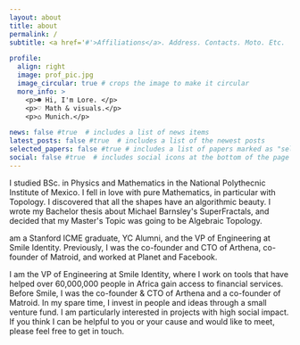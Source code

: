 ```yaml
---
layout: about
title: about
permalink: /
subtitle: <a href='#'>Affiliations</a>. Address. Contacts. Moto. Etc.

profile:
  align: right
  image: prof_pic.jpg
  image_circular: true # crops the image to make it circular
  more_info: >
    <p>☻ Hi, I'm Lore. </p>
    <p>♡ Math & visuals.</p>
    <p>⌂ Munich.</p>

news: false #true  # includes a list of news items
latest_posts: false #true  # includes a list of the newest posts
selected_papers: false #true # includes a list of papers marked as "selected={true}"
social: false #true  # includes social icons at the bottom of the page
---
```


I studied BSc. in Physics and Mathematics in the National Polythecnic Institute of Mexico. I fell in love with pure Mathematics, in particular with Topology. I discovered that all the shapes have an algorithmic beauty. I wrote my Bachelor thesis about Michael Barnsley's SuperFractals, and decided that my Master's Topic was going to be Algebraic Topology.





am a Stanford ICME graduate, YC Alumni, and the VP of Engineering at Smile Identity. Previously, I was the co-founder and CTO of Arthena, co-founder of Matroid, and worked at Planet and Facebook.

I am the VP of Engineering at Smile Identity, where I work on tools that have helped over 60,000,000 people in Africa gain access to financial services. Before Smile, I was the co-founder & CTO of Arthena and a co-founder of Matroid. In my spare time, I invest in people and ideas through a small venture fund. I am particularly interested in projects with high social impact. If you think I can be helpful to you or your cause and would like to meet, please feel free to get in touch.

<!--
Write your biography here. Tell the world about yourself. Link to your favorite [subreddit](http://reddit.com). You can put a picture in, too. The code is already in, just name your picture `prof_pic.jpg` and put it in the `img/` folder.

Put your address / P.O. box / other info right below your picture. You can also disable any of these elements by editing `profile` property of the YAML header of your `_pages/about.md`. Edit `_bibliography/papers.bib` and Jekyll will render your [publications page](/al-folio/publications/) automatically.

Link to your social media connections, too. This theme is set up to use [Font Awesome icons](http://fortawesome.github.io/Font-Awesome/) and [Academicons](https://jpswalsh.github.io/academicons/), like the ones below. Add your Facebook, Twitter, LinkedIn, Google Scholar, or just disable all of them.
-->
